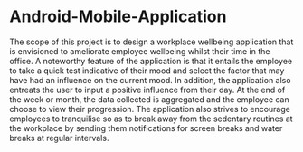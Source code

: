 # Android-Mobile-Application
The scope of this project is to design a workplace wellbeing application that is envisioned to ameliorate employee wellbeing whilst their time in the office. 
A noteworthy feature of the application is that it entails the employee to take a quick test indicative of their mood and select the factor that may have had an influence on the current mood. 
In addition, the application also entreats the user to input a positive influence from their day. At the end of the week or month, the data collected is aggregated and the employee can choose to view their progression.
The application also strives to encourage employees to tranquilise so as to break away from the sedentary routines at the workplace by sending them notifications for screen breaks and water breaks at regular intervals.

